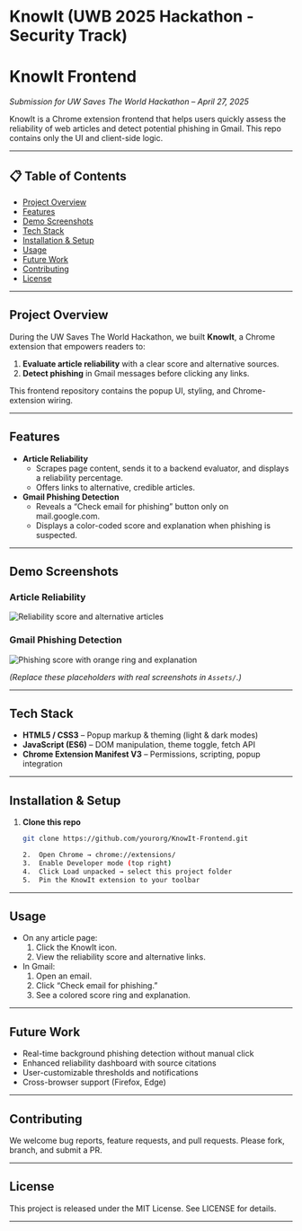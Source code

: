# KnowIt (UWB 2025 Hackathon - Security Track)

# KnowIt Frontend  
*Submission for UW Saves The World Hackathon – April 27, 2025*  

KnowIt is a Chrome extension frontend that helps users quickly assess the reliability of web articles and detect potential phishing in Gmail. This repo contains only the UI and client-side logic.  

---

## 📋 Table of Contents  
- [Project Overview](#project-overview)  
- [Features](#features)  
- [Demo Screenshots](#demo-screenshots)  
- [Tech Stack](#tech-stack)  
- [Installation & Setup](#installation--setup)  
- [Usage](#usage)  
- [Future Work](#future-work)  
- [Contributing](#contributing)  
- [License](#license)  

---

## Project Overview  
During the UW Saves The World Hackathon, we built **KnowIt**, a Chrome extension that empowers readers to:  
1. **Evaluate article reliability** with a clear score and alternative sources.  
2. **Detect phishing** in Gmail messages before clicking any links.  

This frontend repository contains the popup UI, styling, and Chrome-extension wiring.  

---

## Features  
- **Article Reliability**  
  - Scrapes page content, sends it to a backend evaluator, and displays a reliability percentage.  
  - Offers links to alternative, credible articles.  
- **Gmail Phishing Detection**  
  - Reveals a “Check email for phishing” button only on mail.google.com.  
  - Displays a color-coded score and explanation when phishing is suspected.  

---

## Demo Screenshots  

### Article Reliability  
<picture>  
  <img src="Assets/article_reliability_screenshot.png" alt="Reliability score and alternative articles">  
</picture>  

### Gmail Phishing Detection  
<picture>  
  <img src="Assets/phishing_detection_screenshot.png" alt="Phishing score with orange ring and explanation">  
</picture>  

*(Replace these placeholders with real screenshots in `Assets/`.)*  

---

## Tech Stack  
- **HTML5 / CSS3** – Popup markup & theming (light & dark modes)  
- **JavaScript (ES6)** – DOM manipulation, theme toggle, fetch API  
- **Chrome Extension Manifest V3** – Permissions, scripting, popup integration  

---

## Installation & Setup  
1. **Clone this repo**  
	```bash
	git clone https://github.com/yourorg/KnowIt-Frontend.git
	
	2.	Open Chrome → chrome://extensions/
	3.	Enable Developer mode (top right)
	4.	Click Load unpacked → select this project folder
	5.	Pin the KnowIt extension to your toolbar

---

## Usage
-	On any article page:
	1.	Click the KnowIt icon.
	2.	View the reliability score and alternative links.
-	In Gmail:
	1.	Open an email.
	2.	Click “Check email for phishing.”
	3.	See a colored score ring and explanation.

---

## Future Work
-	Real-time background phishing detection without manual click
-	Enhanced reliability dashboard with source citations
-	User-customizable thresholds and notifications
-	Cross-browser support (Firefox, Edge)

---

## Contributing

We welcome bug reports, feature requests, and pull requests. Please fork, branch, and submit a PR.

---

## License

This project is released under the MIT License. See LICENSE for details.

---
